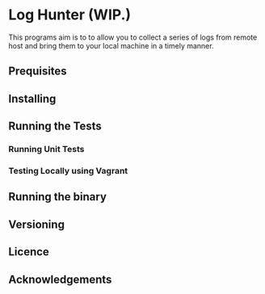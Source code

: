# Log Hunter (WIP.)

This programs aim is to to allow you to collect a series of logs from remote host and bring them to your local machine in a timely manner.



## Prequisites

## Installing

## Running the Tests

### Running Unit Tests

### Testing Locally using Vagrant

## Running the binary

## Versioning

## Licence

## Acknowledgements
